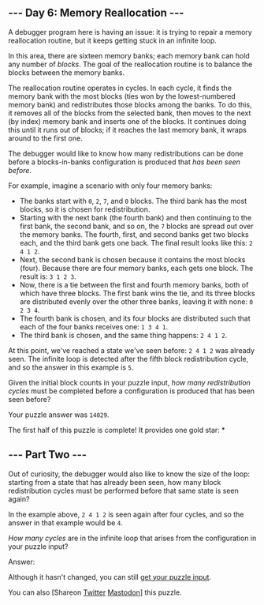 \--- Day 6: Memory Reallocation ---
----------

A debugger program here is having an issue: it is trying to repair a memory reallocation routine, but it keeps getting stuck in an infinite loop.

In this area, there are sixteen memory banks; each memory bank can hold any number of *blocks*. The goal of the reallocation routine is to balance the blocks between the memory banks.

The reallocation routine operates in cycles. In each cycle, it finds the memory bank with the most blocks (ties won by the lowest-numbered memory bank) and redistributes those blocks among the banks. To do this, it removes all of the blocks from the selected bank, then moves to the next (by index) memory bank and inserts one of the blocks. It continues doing this until it runs out of blocks; if it reaches the last memory bank, it wraps around to the first one.

The debugger would like to know how many redistributions can be done before a blocks-in-banks configuration is produced that *has been seen before*.

For example, imagine a scenario with only four memory banks:

* The banks start with `0`, `2`, `7`, and `0` blocks. The third bank has the most blocks, so it is chosen for redistribution.
* Starting with the next bank (the fourth bank) and then continuing to the first bank, the second bank, and so on, the `7` blocks are spread out over the memory banks. The fourth, first, and second banks get two blocks each, and the third bank gets one back. The final result looks like this: `2 4 1 2`.
* Next, the second bank is chosen because it contains the most blocks (four). Because there are four memory banks, each gets one block. The result is: `3 1 2 3`.
* Now, there is a tie between the first and fourth memory banks, both of which have three blocks. The first bank wins the tie, and its three blocks are distributed evenly over the other three banks, leaving it with none: `0 2 3 4`.
* The fourth bank is chosen, and its four blocks are distributed such that each of the four banks receives one: `1 3 4 1`.
* The third bank is chosen, and the same thing happens: `2 4 1 2`.

At this point, we've reached a state we've seen before: `2 4 1 2` was already seen. The infinite loop is detected after the fifth block redistribution cycle, and so the answer in this example is `5`.

Given the initial block counts in your puzzle input, *how many redistribution cycles* must be completed before a configuration is produced that has been seen before?

Your puzzle answer was `14029`.

The first half of this puzzle is complete! It provides one gold star: \*

\--- Part Two ---
----------

Out of curiosity, the debugger would also like to know the size of the loop: starting from a state that has already been seen, how many block redistribution cycles must be performed before that same state is seen again?

In the example above, `2 4 1 2` is seen again after four cycles, and so the answer in that example would be `4`.

*How many cycles* are in the infinite loop that arises from the configuration in your puzzle input?

Answer:

Although it hasn't changed, you can still [get your puzzle input](6/input).

You can also [Shareon [Twitter](https://twitter.com/intent/tweet?text=I%27ve+completed+Part+One+of+%22Memory+Reallocation%22+%2D+Day+6+%2D+Advent+of+Code+2017&url=https%3A%2F%2Fadventofcode%2Ecom%2F2017%2Fday%2F6&related=ericwastl&hashtags=AdventOfCode) [Mastodon](javascript:void(0);)] this puzzle.